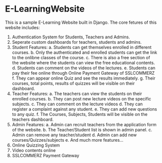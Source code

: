 # E-LearningWebsite
This is a sample E-Learning Website built in Django.
The core fetures of this website includes:
  1. Authentication System for Students, Teachers and Admins.
  2. Seperate custom dashboards for teachers, students and admins.
  3. Student Features:
    a. Students can get themselves enrolled in different courses.
    b. Only the authenticated and enrolled students can get the link to the onlibne classes of the course.
    c. There is also a free section of the website where the students can view the free educational contents.
    d. Students can comment on the videos of the lectures.
    e. Students can pay their fee online through Online Payment Gateway of SSLCOMMERZ
    f. They can appear online Quiz and see the results immediately.
    g. Their courses, total points, results of quizzes will be visible on their dashboard.
  4. Teacher Features:
    a. The teachers can view the students on their enrolled courses.
    b. They can post new lecture videos on the specific subjects.
    c. They can comment on the lecture videos
    d. They can register a complaint against any student.
    e. They can add new questions to any quiz.
    f. The Courses, Subjects, Students will be visible on the teachers dashboard.
   5. Admin Features:
    a. Admin can recruit teachers from the application form of the website.
    b. The Teacher/Student list is shown in admin panel.
    c. Admin can remove any teacher/student
    d. Admin can add new courses/Quizzes/subjects
    e. And much more features...
   6. Online Quizzing System
   7. Video contents online
   8. SSLCOMMERZ Payment Gateway 
   
    
